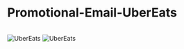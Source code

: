 # Promotional-Email-UberEats


<img src="https://i.ibb.co/xGDR4nw/uber-Eats-desktop.webp" alt="UberEats" title="Optional title">

<img style="margin: 15px auto" src="https://i.ibb.co/7JKV33Y/uber-Eats-mobile.png" alt="UberEats" title="Optional title">
